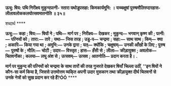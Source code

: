 **ऊचु: षिय: पथि निरीक्ष्य मुकुन्दपत्नी-** **स्तारा यथोडुपसहा: किमकार्यमूभि: ।** **यच्चक्षुषां पुरुषमौलिरुदारहास-** **लीलावलोककलयोत्सवमातनोति ॥ ३५॥** 

शब्दार्थ **** 

**ऊचु:—** **कहा** **; षिय:—** **षियों ने** **; पथि—** **मार्ग पर** **; निरीक्ष्य—** **देखकर** **; मुकुन्द—** **भगवान् कृष्ण की** **; पत्नी:—** **पत्नियों को** **;** **तारा:—** **तारे** **; यथा—** **जिस तरह** **; उडु-प—** **चन्द्रमा** **; सहा:—** **साथ साथ** **; किम्—** **क्या** **; अकारि—** **किया गया था** **; अमूभि:—** **उनके द्वारा** **; यत्—** **क्योंकि** **; चक्षुषाम्—** **उनकी आँखों के लिए** **; पुरुष—** **पुरुषों के** **; मौलि:—** **चोटी** **; उदार—** **विस्तृत** **; हास—** **हँसी** **से** **; लीला—** **क्रीड़ायुक्त** **; अवलोक—** **चितवनोंका** **; कलया—** **लघु अंश से** **; उत्सवम्—** **उत्सव** **; आतनोति—** **प्रदान करता है।** **.** 

**मार्ग पर मुकुन्द की पत्नियों को चन्द्रमा के साथ तारों की तरह गुजरते देखकर षियाँ** **चिल्ला उठीं, ''इन षियों ने कौन-सा कर्म किया है, जिससे उत्तमोत्तम व्यकि्त अपनी उदार** **मुसकान तथा क्रीड़ायुक्त दीर्घ चितवनों से उनके नेत्रों को सुख प्रदान कर रहे हैं?ÓÓ** **** 